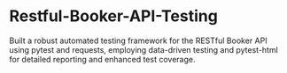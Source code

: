 # Restful-Booker-API-Testing
Built a robust automated testing framework for the RESTful Booker API using pytest and requests, employing data-driven testing and pytest-html for detailed reporting and enhanced test coverage.
